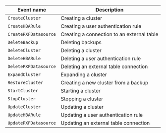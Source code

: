 | Event name | Description |
--- | ---
| `CreateCluster` | Creating a cluster |
| `CreateHBARule` | Creating a user authentication rule |
| `CreatePXFDatasource` | Creating a connection to an external table |
| `DeleteBackup` | Deleting backups |
| `DeleteCluster` | Deleting a cluster |
| `DeleteHBARule` | Deleting a user authentication rule |
| `DeletePXFDatasource` | Deleting an external table connection |
| `ExpandCluster` | Expanding a cluster |
| `RestoreCluster` | Creating a new cluster from a backup |
| `StartCluster` | Starting a cluster |
| `StopCluster` | Stopping a cluster |
| `UpdateCluster` | Updating a cluster |
| `UpdateHBARule` | Updating a user authentication rule |
| `UpdatePXFDatasource` | Updating an external table connection |